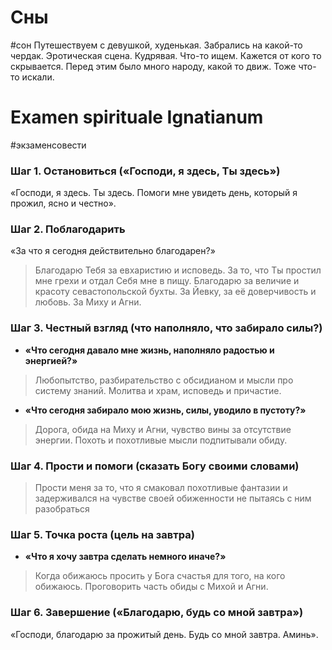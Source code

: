 # Сны
#сон 
Путешествуем с девушкой, худенькая. Забрались на какой-то чердак. Эротическая сцена. Кудрявая. Что-то ищем. Кажется от кого то скрывается. Перед этим было много народу, какой то движ. Тоже что-то искали.

# Examen spirituale Ignatianum
 #экзаменсовести 
### Шаг 1. Остановиться («Господи, я здесь, Ты здесь»)
 «Господи, я здесь. Ты здесь. Помоги мне увидеть день, который я прожил, ясно и честно».
### Шаг 2. Поблагодарить
«За что я сегодня действительно благодарен?»  
>Благодарю Тебя за евхаристию и исповедь. За то, что Ты простил мне грехи и отдал Себя мне в пищу. Благодарю за величие и красоту севастопольской бухты. За Йевку, за её доверчивость и любовь. За Миху и Агни.
### Шаг 3. Честный взгляд (что наполняло, что забирало силы?)
- **«Что сегодня давало мне жизнь, наполняло радостью и энергией?»**
>Любопытство, разбирательство с обсидианом и мысли про систему знаний.
>Молитва и храм, исповедь и причастие.
- **«Что сегодня забирало мою жизнь, силы, уводило в пустоту?»**  
>Дорога, обида на Миху и Агни, чувство вины за отсутствие энергии. Похоть и похотливые мысли подпитывали обиду.
### Шаг 4. Прости и помоги (сказать Богу своими словами)
>Прости меня за то, что я смаковал похотливые фантазии и задерживался на чувстве своей обиженности не пытаясь с ним разобраться 
### Шаг 5. Точка роста (цель на завтра)
- **«Что я хочу завтра сделать немного иначе?»**  
>Когда обижаюсь просить у Бога счастья для того, на кого обижаюсь. Проговорить часть обиды с Михой и Агни.
### Шаг 6. Завершение («Благодарю, будь со мной завтра»)
«Господи, благодарю за прожитый день. Будь со мной завтра. Аминь».